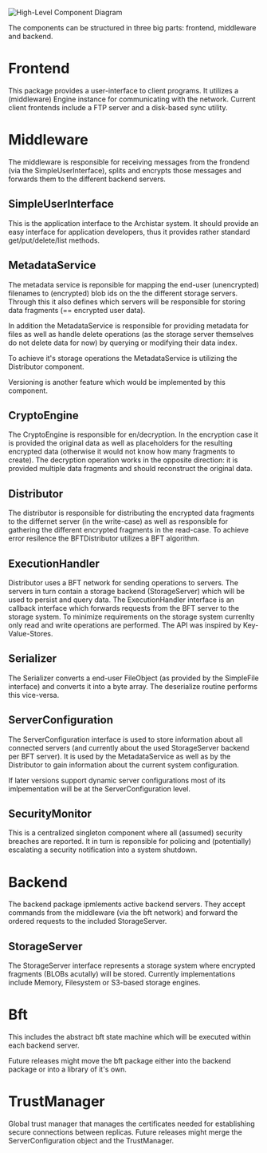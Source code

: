 ![High-Level Component Diagram](https://raw.github.com/archistar/archistar-core/master/docs/architecture/components_rough.png "High-Level Component Diagram")

The components can be structured in three big parts: frontend, middleware and backend.

# Frontend

This package provides a user-interface to client programs. It utilizes a (middleware) Engine instance for communicating with the network. Current client frontends include a FTP server and a disk-based sync utility.

# Middleware

The middleware is responsible for receiving messages from the frondend (via the SimpleUserInterface), splits and encrypts those messages and forwards them to the different backend servers.

## SimpleUserInterface

This is the application interface to the Archistar system. It should provide an easy interface for application developers, thus it provides rather standard get/put/delete/list methods.


## MetadataService

The metadata service is reponsible for mapping the end-user (unencrypted) filenames to (encrypted) blob ids on the the different storage servers. Through this it also defines which servers will be responsible for storing data fragments (== encrypted user data).
  
In addition the MetadataService is responsible for providing metadata for files as well as handle delete operations (as the storage server themselves do not delete data for now) by querying or modifying their data index.

To achieve it's storage operations the MetadataService is utilizing the Distributor component.

Versioning is another feature which would be implemented by this component.

## CryptoEngine

The CryptoEngine is responsible for en/decryption. In the encryption case it is provided the original data as well as placeholders for the resulting encrypted data (otherwise it would not know how many fragments to create). The decryption operation works in the opposite direction: it is provided multiple data fragments and should reconstruct the original data.

## Distributor

The distributor is responsible for distributing the encrypted data fragments to the differnet server (in the write-case) as well as responsible for gathering the different encrypted fragments in the read-case. To achieve error resilence the BFTDistributor utilizes a BFT algorithm.

## ExecutionHandler

Distributor uses a BFT network for sending operations to servers. The servers in turn contain a storage backend (StorageServer) which will be used to persist and query data. The ExecutionHandler interface is an callback interface which forwards requests from the BFT server to the storage system. To minimize requirements on the storage system currenlty only read and write operations are performed. The API was inspired by Key-Value-Stores.

## Serializer

The Serializer converts a end-user FileObject (as provided by the SimpleFile interface) and converts it into a byte array. The deserialize routine performs this vice-versa.

## ServerConfiguration

The ServerConfiguration interface is used to store information about all connected servers (and currently about the used StorageServer backend per BFT server). It is used by the MetadataService as well as by the Distributor to gain information about the current system configuration.

If later versions support dynamic server configurations most of its imlpementation will be at the ServerConfiguration level.

## SecurityMonitor

This is a centralized singleton component where all (assumed) security breaches are reported. It in turn is reponsible for policing and (potentially) escalating a security notification into a system shutdown.

# Backend

The backend package ipmlements active backend servers. They accept commands from the middleware (via the bft network) and forward the ordered requests to the included StorageServer.

## StorageServer

The StorageServer interface represents a storage system where encrypted fragments (BLOBs acutally) will be stored. Currently implementations include Memory, Filesystem or S3-based storage engines.

# Bft

This includes the abstract bft state machine which will be executed within each backend server.

Future releases might move the bft package either into the backend package or into a library of it's own.

# TrustManager

Global trust manager that manages the certificates needed for establishing secure connections between replicas. Future releases might merge the ServerConfiguration object and the TrustManager.
